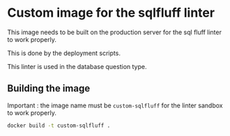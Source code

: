 # Custom image for the sqlfluff linter 

This image needs to be built on the production server for the sql fluff linter to work properly.

This is done by the deployment scripts.

This linter is used in the database question type. 

## Building the image

Important : the image name must be `custom-sqlfluff` for the linter sandbox to work properly. 

```bash
docker build -t custom-sqlfluff .
```

